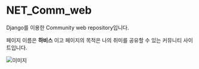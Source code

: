 # NET_Comm_web
Django를 이용한 Community web repository입니다.

페이지 이름은 __하비스__ 이고 페이지의 목적은 나의 취미를 공유할 수 있는 커뮤니티 사이트입니다. 

![이미지]("/imgs/final.gif")
